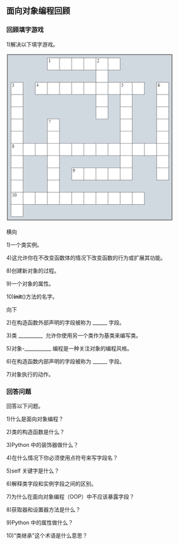 ## 面向对象编程回顾

### 回顾填字游戏

1)解决以下填字游戏。

![图片](img/review08-01.png)

横向

1)一个类实例。

4)这允许你在不改变函数体的情况下改变函数的行为或扩展其功能。

8)创建新对象的过程。

9)一个对象的属性。

10)__init__()方法的名字。

向下

2)在构造函数外部声明的字段被称为 ______ 字段。

3)类 __________  允许你使用另一个类作为基类来编写类。

5)对象-___________ 编程是一种关注对象的编程风格。

6)在构造函数内部声明的字段被称为 ______ 字段。

7)对象执行的动作。

### 回答问题

回答以下问题。

1)什么是面向对象编程？

2)类的构造函数是什么？

3)Python 中的装饰器做什么？

4)在什么情况下你必须使用点符号来写字段名？

5)self 关键字是什么？

6)解释类字段和实例字段之间的区别。

7)为什么在面向对象编程（OOP）中不应该暴露字段？

8)获取器和设置器方法是什么？

9)Python 中的属性做什么？

10)“类继承”这个术语是什么意思？
